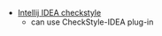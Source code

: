  - [Intellij IDEA checkstyle](http://stackoverflow.com/questions/26955766/intellij-idea-checkstyle)
    - can use CheckStyle-IDEA plug-in